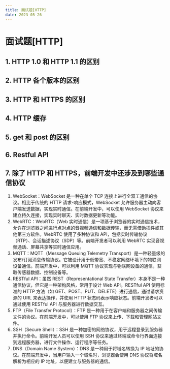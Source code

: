 ```yaml
---
title: 面试题[HTTP]
date: 2023-05-26
---
```


# 面试题[HTTP]



## 1. HTTP 1.0 和 HTTP 1.1 的区别





## 2. HTTP 各个版本的区别





## 3. HTTP 和 HTTPS 的区别





## 4. HTTP 缓存





## 5. get 和 post 的区别





## 6. Restful API





## 7. 除了 HTTP 和 HTTPS，前端开发中还涉及到哪些通信协议

1. WebSocket：WebSocket 是一种在单个 TCP 连接上进行全双工通信的协议。相比于传统的 HTTP 请求-响应模式，WebSocket 允许服务器主动向客户端发送数据，实现实时通信。在前端开发中，可以使用 WebSocket 协议来建立持久连接，实现实时聊天、实时数据更新等功能。
2. WebRTC：WebRTC（Web 实时通信）是一项基于浏览器的实时通信技术，允许在浏览器之间进行点对点的音视频通信和数据传输，而无需借助插件或其他第三方软件。WebRTC 使用了多种协议和 API，包括实时传输协议（RTP）、会话描述协议（SDP）等。前端开发者可以利用 WebRTC 实现音视频通话、屏幕共享等实时通信应用。
3. MQTT：MQTT（Message Queuing Telemetry Transport）是一种轻量级的发布/订阅消息传输协议。它被设计用于低带宽、不稳定网络环境下的物联网设备通信。前端开发中，可以利用 MQTT 协议实现与物联网设备的通信，获取传感器数据、控制设备等。
4. RESTful API：虽然 REST（Representational State Transfer）本身不是一种通信协议，但它是一种架构风格，常用于设计 Web API。RESTful API 使用标准的 HTTP 方法（如 GET、POST、PUT、DELETE）进行通信，通过请求资源的 URL 来表达操作，并使用 HTTP 状态码表示响应状态。前端开发者可以通过使用 RESTful API 与服务器进行数据交互。
5. FTP（File Transfer Protocol）：FTP 是一种用于在客户端和服务器之间传输文件的协议。在前端开发中，可以使用 FTP 协议来上传、下载和管理网站文件。
6. SSH（Secure Shell）：SSH 是一种加密的网络协议，用于远程登录到服务器并执行命令。前端开发人员可以使用 SSH 协议来通过终端或命令行界面连接到远程服务器，进行文件操作、运行程序等任务。
7. DNS（Domain Name System）：DNS 是一种用于将域名转换为 IP 地址的协议。在前端开发中，当用户输入一个域名时，浏览器会使用 DNS 协议将域名解析为相应的 IP 地址，以便建立与服务器的通信。



